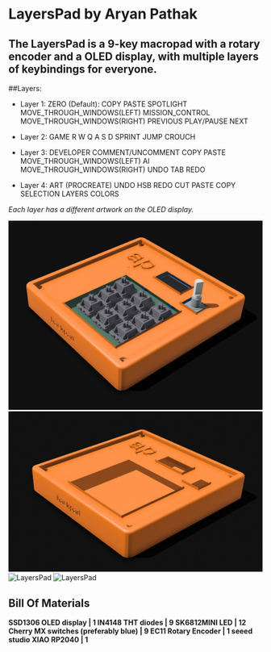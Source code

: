 # LayersPad by Aryan Pathak
## The LayersPad is a 9-key macropad with a rotary encoder and a OLED display, with multiple layers of keybindings for everyone.

##Layers:
- Layer 1: ZERO (Default): 
COPY PASTE SPOTLIGHT
MOVE_THROUGH_WINDOWS(LEFT) MISSION_CONTROL MOVE_THROUGH_WINDOWS(RIGHT)
PREVIOUS PLAY/PAUSE NEXT

- Layer 2: GAME
R W Q
A S D
SPRINT JUMP CROUCH

- Layer 3: DEVELOPER
COMMENT/UNCOMMENT COPY PASTE
MOVE_THROUGH_WINDOWS(LEFT) AI MOVE_THROUGH_WINDOWS(RIGHT)
UNDO TAB REDO

- Layer 4: ART (PROCREATE)
UNDO HSB REDO
CUT PASTE COPY
SELECTION LAYERS COLORS

*Each layer has a different artwork on the OLED display.*


![LayersPad](pcb/assets/macropad.jpg)
![LayersPad](pcb/assets/case.jpg)
![LayersPad](pcb/assets/schematic)
![LayersPad](pcb/assets/pcb)


## Bill Of Materials
**SSD1306 OLED display | 1
IN4148 THT diodes | 9
SK6812MINI LED | 12
Cherry MX switches (preferably blue) | 9
EC11 Rotary Encoder | 1
seeed studio XIAO RP2040 | 1**